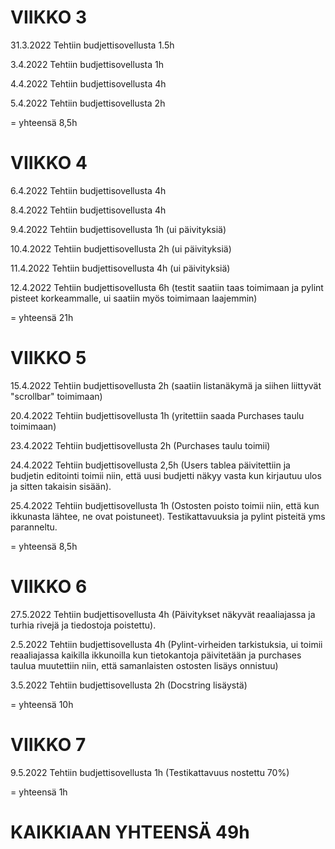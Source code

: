 # VIIKKO 3

31.3.2022 Tehtiin budjettisovellusta 1.5h
 
3.4.2022 Tehtiin budjettisovellusta 1h

4.4.2022 Tehtiin budjettisovellusta 4h

5.4.2022 Tehtiin budjettisovellusta 2h

= yhteensä 8,5h

# VIIKKO 4

6.4.2022 Tehtiin budjettisovellusta 4h

8.4.2022 Tehtiin budjettisovellusta 4h

9.4.2022 Tehtiin budjettisovellusta 1h (ui päivityksiä)

10.4.2022 Tehtiin budjettisovellusta 2h (ui päivityksiä)

11.4.2022 Tehtiin budjettisovellusta 4h (ui päivityksiä)

12.4.2022 Tehtiin budjettisovellusta 6h (testit saatiin taas toimimaan ja pylint pisteet korkeammalle, ui saatiin myös toimimaan laajemmin)

= yhteensä 21h

# VIIKKO 5
15.4.2022 Tehtiin budjettisovellusta 2h (saatiin listanäkymä ja siihen liittyvät "scrollbar" toimimaan)

20.4.2022 Tehtiin budjettisovellusta 1h (yritettiin saada Purchases taulu toimimaan)

23.4.2022 Tehtiin budjettisovellusta 2h (Purchases taulu toimii)

24.4.2022 Tehtiin budjettisovellusta 2,5h (Users tablea päivitettiin ja budjetin editointi toimii niin, että uusi budjetti näkyy vasta kun kirjautuu ulos ja sitten takaisin sisään).

25.4.2022 Tehtiin budjettisovellusta 1h (Ostosten poisto toimii niin, että kun ikkunasta lähtee, ne ovat poistuneet). Testikattavuuksia ja pylint pisteitä yms paranneltu.

= yhteensä 8,5h

# VIIKKO 6

27.5.2022 Tehtiin budjettisovellusta 4h (Päivitykset näkyvät reaaliajassa ja turhia rivejä ja tiedostoja poistettu).

2.5.2022 Tehtiin budjettisovellusta 4h (Pylint-virheiden tarkistuksia, ui toimii reaaliajassa kaikilla ikkunoilla kun tietokantoja päivitetään ja 
purchases taulua muutettiin niin, että samanlaisten ostosten lisäys onnistuu)

3.5.2022 Tehtiin budjettisovellusta 2h (Docstring lisäystä)

= yhteensä 10h

# VIIKKO 7

9.5.2022 Tehtiin budjettisovellusta 1h (Testikattavuus nostettu 70%)

= yhteensä 1h


# KAIKKIAAN YHTEENSÄ 49h
